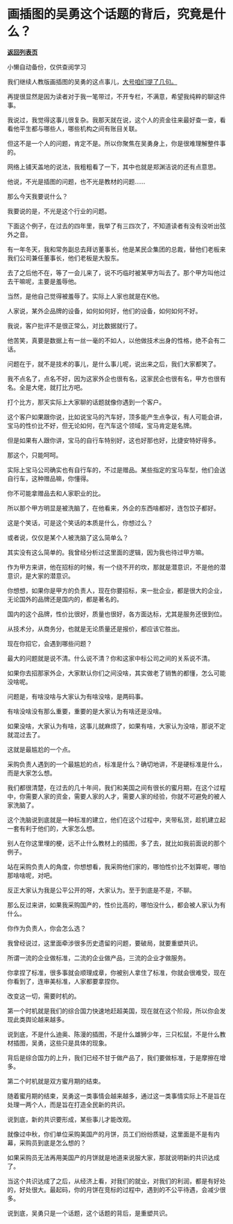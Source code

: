 # 画插图的吴勇这个话题的背后，究竟是什么？

[**返回列表页**](/gzh/记忆承载3)

小懒自动备份，仅供查阅学习

我们继续人教版画插图的吴勇的这点事儿，[大号咱们提了几句。](http://mp.weixin.qq.com/s?__biz=MzU0MjYwNDU2Mw==&mid=2247505753&idx=1&sn=9ef2057bfc06780fd7ec5b5b413b8b87&chksm=fb1abb25cc6d32334c381b2a6421a72851bb2725986db79ff5301d69109ae0a3e66c95a6b96d&scene=21#wechat_redirect)  

  

再提很显然是因为读者对于我一笔带过，不开专栏，不满意，希望我纯粹的聊这件事。  

  

我说过，我觉得这事儿很复杂。我那天就在说，这个人的资金往来最好查一查，看看他平生都与哪些人，哪些机构之间有账目关联。

  

但这不是一个人的问题，肯定不是。所以你聚焦在吴勇身上，你是很难理解整件事的。

  

网络上铺天盖地的说法，我粗粗看了一下，其中也就是郑渊洁说的还有点意思。  

  

他说，不光是插图的问题，也不光是教材的问题......

  

那么今天我要说什么？  

  

我要说的是，不光是这个行业的问题。

  

下面这个例子，在过去的四年里，我举了有三四次了，不知道读者有没有没听出弦外之音。  

  

有一年冬天，我和常务副总去拜访董事长，他是某民企集团的总裁，替他们老板来我们公司兼任董事长，他们老板是大股东。  

  

去了之后他不在，等了一会儿来了，说不巧临时被某甲方叫去了。那个甲方叫他过去干嘛呢，主要是羞辱他。  

  

当然，是他自己觉得被羞辱了。实际上人家也就是在K他。

  

人家说，某外企品牌的设备，如何如何好，他们的设备，如何如何不好。

  

我说，客户批评不是很正常么，对比数据就行了。  

  

他苦笑，真要是数据上有一丝一毫的不如人，以他做技术出身的性格，绝不会有二话。

  

问题在于，就不是技术的事儿，是什么事儿呢，说出来之后，我们大家都笑了。

  

我不点名了，点名不好，因为这家外企也很有名，这家民企也很有名，甲方也很有名。全是大佬，就打比方吧。  

  

打个比方，那天实际上大家聊的话题就像你遇到一个客户。  

  

这个客户如果跟你说，比如说宝马的汽车好，顶多能产生点争议，有人可能会讲，宝马的性价比不好，但无论如何，在汽车这个领域，宝马肯定是名牌。  

  

但是如果有人跟你讲，宝马的自行车特别好，这也好那也好，比捷安特好得多。

  

那这个，只能呵呵。

  

实际上宝马公司确实也有自行车的，不过是赠品。某些指定的宝马车型，他们会送自行车，这种赠品嘛，你懂得。  

  

你不可能拿赠品去和人家职业的比。  

  

所以那个甲方明显是被洗脑了，在他看来，外企的东西啥都好，连包饺子都好。

  

这是个笑话，可是这个笑话的本质是什么，你想过么？  

  

或者说，仅仅是某个人被洗脑了这么简单么？

  

其实没有这么简单的。我曾经分析过这里面的逻辑，因为我也待过甲方嘛。  

  

作为甲方来讲，他在招标的时候，有一个绕不开的坎，那就是潜意识，不是他的潜意识，是大家的潜意识。

  

你想想，如果你是甲方的负责人，现在你要招标，来一批企业，都是很大的企业，无论国外的品牌还是国内的，都是著名的。  

  

国内的这个品牌，性价比很好，质量也很好，各方面达标，尤其是服务还很到位。  

  

从技术分，从商务分，也就是无论质量还是报价，都应该它胜出。

  

现在你招它，会遇到哪些问题？  

  

最大的问题就是说不清。什么说不清？你和这家中标公司之间的关系说不清。  

  

如果你去招那家外企，大家默认你们之间没啥，其实做老了销售的都懂，怎么可能没啥呢。  

  

问题是，有啥没啥与大家认为有啥没啥，是两码事。

  

有啥没啥没有那么重要，重要的是大家认为有啥还是没啥。  

  

如果没啥，大家认为有啥，这事儿就麻烦了，如果有啥，大家认为没啥，那说不定就混过去了。

  

这就是最尴尬的一个点。  

  

采购负责人遇到的一个最尴尬的点，标准是什么？确切地讲，不是硬标准是什么，而是大家怎么想。  

  

我们都很清楚，在过去的几十年间，我们和美国之间有很长的蜜月期，在这个过程中，你需要人家的资金，需要人家的人才，需要人家的经验，你就不可避免的被人家洗脑了。  

  

这个洗脑说到底就是一种标准的建立，他们在这个过程中，夹带私货，趁机建立起一套有利于他们的，大家怎么想。  

  

别人在你这里埋的梗，远不止什么教材上的插图，多了去，就比如我前面说的那个例子。  

  

站在采购负责人的角度，你想想看，我采购他们家的，哪怕性价比不划算呢，哪怕那啥啥呢，对吧。  

  

反正大家认为我是公平公开的呀，大家认为。至于到底是不是，不聊。

  

那么反过来讲，如果我采购国产的，性价比高的，哪怕没什么，都会被人家认为有什么。  

  

你作为负责人，你会怎么选？  

  

我曾经说过，这里面牵涉很多历史遗留的问题，要破局，就要重塑共识。  

  

所谓一流的企业做标准，二流的企业做产品，三流的企业才做服务。

  

你拿捏了标准，很多事就会顺理成章，你被别人拿住了标准，你就会很难受，现在你看到了，连审美标准，人家都要拿捏你。  

  

改变这一切，需要时机的。  

  

第一个时机就是我们的综合国力快速地赶超美国，现在就在这个阶段，所以你会发现此类舆论越来越多。  

  

说到底，不是什么迪奥、陈漫的插图，不是什么雄狮少年，三只松鼠，不是什么教材插图，吴勇，这些只是具体的现象。

  

背后是综合国力的上升，我们已经不甘于做产品了，我们要做标准，于是摩擦在增多。

  

第二个时机就是双方蜜月期的结束。  

  

随着蜜月期的结束，吴勇这一类事情会越来越多，通过这一类事情实际上不是旨在处理一两个人，而是旨在打造全民新的共识。

  

说到底，新的共识要形成，某些事儿才能改观。  

  

就像过中秋，你们单位采购美国产的月饼，员工们纷纷质疑，这里面是不是有内幕，采购员到底是怎么想的？  

  

如果采购员无法再用美国产的月饼就是地道来说服大家，那就说明新的共识达成了。

  

当这个共识达成了之后，从经济上看，对我们的就业，对我们的利润，都是有好处的，好处很大。最起码，你的月饼在竞标的过程中，遇到的不公平待遇，会减少很多。  

  

说到底，吴勇只是一个话题，这个话题的背后，是重塑共识。

